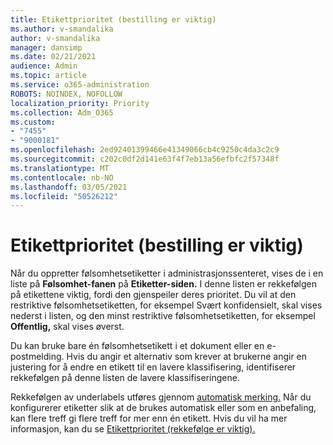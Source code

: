 ```yaml
---
title: Etikettprioritet (bestilling er viktig)
ms.author: v-smandalika
author: v-smandalika
manager: dansimp
ms.date: 02/21/2021
audience: Admin
ms.topic: article
ms.service: o365-administration
ROBOTS: NOINDEX, NOFOLLOW
localization_priority: Priority
ms.collection: Adm_O365
ms.custom:
- "7455"
- "9000181"
ms.openlocfilehash: 2ed92401399466e41349066cb4c9250c4da3c2c9
ms.sourcegitcommit: c202c0df2d141e63f4f7eb13a56efbfc2f57348f
ms.translationtype: MT
ms.contentlocale: nb-NO
ms.lasthandoff: 03/05/2021
ms.locfileid: "50526212"
---
```

# <a name="label-priority-order-matters"></a>Etikettprioritet (bestilling er viktig)

Når du oppretter følsomhetsetiketter i administrasjonssenteret, vises de i en liste på **Følsomhet-fanen** på **Etiketter-siden.** I denne listen er rekkefølgen på etikettene viktig, fordi den gjenspeiler deres prioritet. Du vil at den restriktive følsomhetsetiketten, for eksempel Svært konfidensielt, skal vises nederst i listen, og den minst restriktive følsomhetsetiketten, for eksempel **Offentlig,** skal vises øverst.

Du kan bruke bare én følsomhetsetikett i et dokument eller en e-postmelding. Hvis du angir et alternativ som krever at brukerne angir en justering for å endre en etikett til en lavere klassifisering, identifiserer rekkefølgen på denne listen de lavere klassifiseringene.

Rekkefølgen av underlabels utføres gjennom [automatisk merking.](https://docs.microsoft.com/microsoft-365/compliance/apply-sensitivity-label-automatically) Når du konfigurerer etiketter slik at de brukes automatisk eller som en anbefaling, kan flere treff gi flere treff for mer enn én etikett. Hvis du vil ha mer informasjon, kan du se [Etikettprioritet (rekkefølge er viktig).](https://docs.microsoft.com/microsoft-365/compliance/sensitivity-labels)